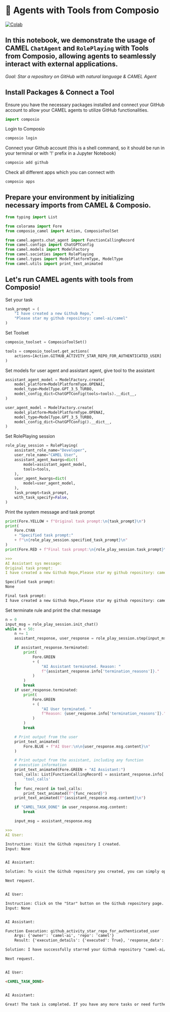 # 🐫 Agents with Tools from Composio

[![Colab](https://colab.research.google.com/assets/colab-badge.svg)](https://colab.research.google.com/drive/1x2FYThMPtQXLzKZAhf_Ry-oeU6oPygdm?authuser=1#scrollTo=6c1kqMDxDodN)


## In this notebook, we demonstrate the usage of CAMEL `ChatAgent` and `RolePlaying` with Tools from Composio, allowing agents to seamlessly interact with external applications.

*Goal: Star a repository on GitHub with natural language & CAMEL Agent*

## Install Packages & Connect a Tool
Ensure you have the necessary packages installed and connect your GitHub account to allow your CAMEL agents to utilize GitHub functionalities.
```python
import composio
```

Login to Composio
```bash
composio login
```

Connect your Github account (this is a shell command, so it should be run in your terminal or with '!' prefix in a Jupyter Notebook)
```bash
composio add github
```

Check all different apps which you can connect with

```bash
composio apps
```

## Prepare your environment by initializing necessary imports from CAMEL & Composio.

```python
from typing import List

from colorama import Fore
from composio_camel import Action, ComposioToolSet

from camel.agents.chat_agent import FunctionCallingRecord
from camel.configs import ChatGPTConfig
from camel.models import ModelFactory
from camel.societies import RolePlaying
from camel.types import ModelPlatformType, ModelType
from camel.utils import print_text_animated
```

## Let's run CAMEL agents with tools from Composio!

Set your task
```python
task_prompt = (
    "I have created a new Github Repo,"
    "Please star my github repository: camel-ai/camel"
)
```

Set Toolset
```python
composio_toolset = ComposioToolSet()

tools = composio_toolset.get_actions(
    actions=[Action.GITHUB_ACTIVITY_STAR_REPO_FOR_AUTHENTICATED_USER]
)
```

Set models for user agent and assistant agent, give tool to the assistant
```python 
assistant_agent_model = ModelFactory.create(
    model_platform=ModelPlatformType.OPENAI,
    model_type=ModelType.GPT_3_5_TURBO,
    model_config_dict=ChatGPTConfig(tools=tools).__dict__,
)

user_agent_model = ModelFactory.create(
    model_platform=ModelPlatformType.OPENAI,
    model_type=ModelType.GPT_3_5_TURBO,
    model_config_dict=ChatGPTConfig().__dict__,
)
```

Set RolePlaying session
```python 
role_play_session = RolePlaying(
    assistant_role_name="Developer",
    user_role_name="CAMEL User",
    assistant_agent_kwargs=dict(
        model=assistant_agent_model,
        tools=tools,
    ),
    user_agent_kwargs=dict(
        model=user_agent_model,
    ),
    task_prompt=task_prompt,
    with_task_specify=False,
)
```

Print the system message and task prompt
```python 
print(Fore.YELLOW + f"Original task prompt:\n{task_prompt}\n")
print(
    Fore.CYAN
    + "Specified task prompt:"
    + f"\n{role_play_session.specified_task_prompt}\n"
)
print(Fore.RED + f"Final task prompt:\n{role_play_session.task_prompt}\n")
```

```markdown
>>> 
AI Assistant sys message:
Original task prompt:
I have created a new Github Repo,Please star my github repository: camel-ai/camel

Specified task prompt:
None

Final task prompt:
I have created a new Github Repo,Please star my github repository: camel-ai/camel
```

Set terminate rule and print the chat message
```python
n = 0
input_msg = role_play_session.init_chat()
while n < 50:
    n += 1
    assistant_response, user_response = role_play_session.step(input_msg)

    if assistant_response.terminated:
        print(
            Fore.GREEN
            + (
                "AI Assistant terminated. Reason: "
                f"{assistant_response.info['termination_reasons']}."
            )
        )
        break
    if user_response.terminated:
        print(
            Fore.GREEN
            + (
                "AI User terminated. "
                f"Reason: {user_response.info['termination_reasons']}."
            )
        )
        break

    # Print output from the user
    print_text_animated(
        Fore.BLUE + f"AI User:\n\n{user_response.msg.content}\n"
    )

    # Print output from the assistant, including any function
    # execution information
    print_text_animated(Fore.GREEN + "AI Assistant:")
    tool_calls: List[FunctionCallingRecord] = assistant_response.info[
        'tool_calls'
    ]
    for func_record in tool_calls:
        print_text_animated(f"{func_record}")
    print_text_animated(f"{assistant_response.msg.content}\n")

    if "CAMEL_TASK_DONE" in user_response.msg.content:
        break

    input_msg = assistant_response.msg
```

```markdown
>>> 
AI User:

Instruction: Visit the Github repository I created.
Input: None


AI Assistant:

Solution: To visit the Github repository you created, you can simply open a web browser and go to the following URL: https://github.com/camel-ai/camel

Next request.


AI User:

Instruction: Click on the "Star" button on the Github repository page.
Input: None


AI Assistant:

Function Execution: github_activity_star_repo_for_authenticated_user
	Args: {'owner': 'camel-ai', 'repo': 'camel'}
	Result: {'execution_details': {'executed': True}, 'response_data': ''}

Solution: I have successfully starred your Github repository "camel-ai/camel".

Next request.


AI User:

<CAMEL_TASK_DONE>


AI Assistant:

Great! The task is completed. If you have any more tasks or need further assistance in the future, feel free to ask. Have a wonderful day!
```